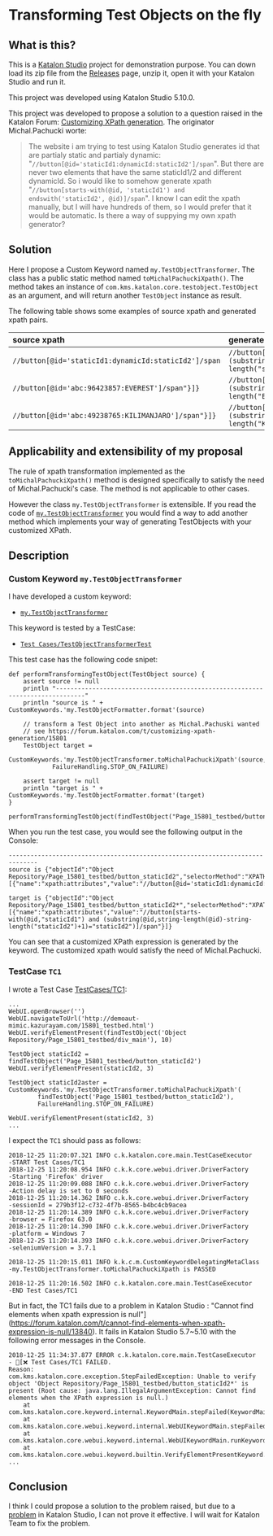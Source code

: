 Transforming Test Objects on the fly
=======

## What is this?

This is a [Katalon Studio](https://www.katalon.com/) project for demonstration purpose. You can down load its zip file from the [Releases](https://github.com/kazurayam/TransformingTestObjectOnTheFly/releases) page, unzip it, open it with your Katalon Studio and run it.

This project was developed using Katalon Studio 5.10.0.

This project was developed to propose a solution to a question raised in the Katalon Forum: [Customizing XPath generation](https://forum.katalon.com/t/customizing-xpath-generation/15801). The originator Michal.Pachucki worte:

>The website i am trying to test using Katalon Studio generates id that are partialy static and partialy dynamic:
"`//button[@id='staticId1:dynamicId:staticId2']/span`".
But there are never two elements that have the same staticId1/2 and different dynamicId.
So i would like to somehow generate xpath
"`//button[starts-with(@id, 'staticId1') and endswith('staticId2', @id)]/span`".
I know I can edit the xpath manually, but I will have hundreds of them, so I would prefer that it would be automatic.
>Is there a way of suppying my own xpath generator?

## Solution

Here I propose a Custom Keyword named `my.TestObjectTransformer`. The class has a public static method named `toMichalPachuckiXpath()`. The method takes an instance of `com.kms.katalon.core.testobject.TestObject` as an argument, and will return another `TestObject` instance as result.

The following table shows some examples of source xpath and generated xpath pairs.

| source xpath | generated xpath |
|:------------ | :--------------- |
| `//button[@id='staticId1:dynamicId:staticId2']/span` | `//button[starts-with(@id,"staticId1") and (substring(@id,string-length(@id)-string-length("staticId2")+1)="staticId2")]/span"}]}` |`
| `//button[@id='abc:96423857:EVEREST']/span"}]}` | `//button[starts-with(@id,"abc") and (substring(@id,string-length(@id)-string-length("EVEREST")+1)="EVEREST")]/span"}]}` |
| `//button[@id='abc:49238765:KILIMANJARO']/span"}]}` | `//button[starts-with(@id,"abc") and (substring(@id,string-length(@id)-string-length("KILIMANJARO")+1)="KILIMANJARO")]/span"}]}` |

## Applicability and extensibility of my proposal

The rule of xpath transformation implemented as the `toMichalPachuckiXpath()` method is designed specifically to satisfy the need of Michal.Pachucki's case. The method is not applicable to other cases.

However the class `my.TestObjectTransformer` is extensible. If you read the code of [`my.TestObjectTransformer`](Keywords/my/TestObjectTransformer.groovy) you would find a way to add another method which implements your way of generating TestObjects with your customized XPath.

## Description

### Custom Keyword `my.TestObjectTransformer`

I have developed a custom keyword:
-  [`my.TestObjectTransformer`](Keywords/my/TestObjectTransformer.groovy)

This keyword is tested by a TestCase:
- [`Test Cases/TestObjectTransformerTest`](Scripts/TestObjectTransformerTest/Script1545356150556.groovy)

This test case has the following code snipet:

```
def performTransformingTestObject(TestObject source) {
	assert source != null
	println "------------------------------------------------------------------------------"
	println "source is " + CustomKeywords.'my.TestObjectFormatter.format'(source)

	// transform a Test Object into another as Michal.Pachuski wanted
	// see https://forum.katalon.com/t/customizing-xpath-generation/15801
	TestObject target =
		CustomKeywords.'my.TestObjectTransformer.toMichalPachuckiXpath'(source,
			FailureHandling.STOP_ON_FAILURE)

	assert target != null
	println "target is " + CustomKeywords.'my.TestObjectFormatter.format'(target)
}

performTransformingTestObject(findTestObject("Page_15801_testbed/button_staticId2"))
```

When you run the test case, you would see the following output in the Console:

```
------------------------------------------------------------------------------
source is {"objectId":"Object Repository/Page_15801_testbed/button_staticId2","selectorMethod":"XPATH","activeXpaths":[{"name":"xpath:attributes","value":"//button[@id='staticId1:dynamicId:staticId2']/span"}]}

target is {"objectId":"Object Repository/Page_15801_testbed/button_staticId2*","selectorMethod":"XPATH","activeXpaths":[{"name":"xpath:attributes","value":"//button[starts-with(@id,"staticId1") and (substring(@id,string-length(@id)-string-length("staticId2")+1)="staticId2")]/span"}]}

```

You can see that a customized XPath expression is generated by the keyword. The customized xpath would satisfy the need of Michal.Pachucki.

### TestCase `TC1`

I wrote a Test Case [TestCases/TC1](Scripts/TC1/Script1545352596816.groovy):
```
...
WebUI.openBrowser('')
WebUI.navigateToUrl('http://demoaut-mimic.kazurayam.com/15801_testbed.html')
WebUI.verifyElementPresent(findTestObject('Object Repository/Page_15801_testbed/div_main'), 10)

TestObject staticId2 = findTestObject('Page_15801_testbed/button_staticId2')
WebUI.verifyElementPresent(staticId2, 3)

TestObject staticId2aster = CustomKeywords.'my.TestObjectTransformer.toMichalPachuckiXpath'(
		findTestObject('Page_15801_testbed/button_staticId2'),
		FailureHandling.STOP_ON_FAILURE)

WebUI.verifyElementPresent(staticId2, 3)
...
```

I expect the `TC1` should pass as follows:
```
2018-12-25 11:20:07.321 INFO c.k.katalon.core.main.TestCaseExecutor   -START Test Cases/TC1
2018-12-25 11:20:08.954 INFO c.k.k.core.webui.driver.DriverFactory    -Starting 'Firefox' driver
2018-12-25 11:20:09.088 INFO c.k.k.core.webui.driver.DriverFactory    -Action delay is set to 0 seconds
2018-12-25 11:20:14.362 INFO c.k.k.core.webui.driver.DriverFactory    -sessionId = 279b3f12-c732-4f7b-8565-b4bc4cb9acea
2018-12-25 11:20:14.389 INFO c.k.k.core.webui.driver.DriverFactory    -browser = Firefox 63.0
2018-12-25 11:20:14.390 INFO c.k.k.core.webui.driver.DriverFactory    -platform = Windows 7
2018-12-25 11:20:14.393 INFO c.k.k.core.webui.driver.DriverFactory    -seleniumVersion = 3.7.1

2018-12-25 11:20:15.011 INFO k.k.c.m.CustomKeywordDelegatingMetaClass -my.TestObjectTransformer.toMichalPachuckiXpath is PASSED

2018-12-25 11:20:16.502 INFO c.k.katalon.core.main.TestCaseExecutor   -END Test Cases/TC1
```

But in fact, the TC1 fails due to a problem in Katalon Studio :
"Cannot find elements when xpath expression is null"](https://forum.katalon.com/t/cannot-find-elements-when-xpath-expression-is-null/13840).
It fails in Katalon Studio 5.7~5.10 with the following error messages in the Console.

```
2018-12-25 11:34:37.877 ERROR c.k.katalon.core.main.TestCaseExecutor   - [❌ Test Cases/TC1 FAILED.
Reason:
com.kms.katalon.core.exception.StepFailedException: Unable to verify object 'Object Repository/Page_15801_testbed/button_staticId2*' is present (Root cause: java.lang.IllegalArgumentException: Cannot find elements when the XPath expression is null.)
	at com.kms.katalon.core.keyword.internal.KeywordMain.stepFailed(KeywordMain.groovy:36)
	at com.kms.katalon.core.webui.keyword.internal.WebUIKeywordMain.stepFailed(WebUIKeywordMain.groovy:65)
	at com.kms.katalon.core.webui.keyword.internal.WebUIKeywordMain.runKeyword(WebUIKeywordMain.groovy:27)
	at com.kms.katalon.core.webui.keyword.builtin.VerifyElementPresentKeyword.verifyElementPresent(VerifyElementPresentKeyword.groovy:92)
...
```

## Conclusion

I think I could propose a solution to the problem raised, but due to a [problem](https://forum.katalon.com/t/cannot-find-elements-when-xpath-expression-is-null/13840) in Katalon Studio, I can not prove it effective. I will wait for Katalon Team to fix the problem.
